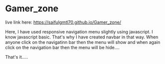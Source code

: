 # Gamer_zone

live link here:  https://saifulgmtl70.github.io/Gamer_zone/

Here, I have used responsive navigation menu slightly using javascript. I know javascript basic. That's why I have created navbar in that way. 
When anyone click on the navigatinn bar then the menu will show and when again click on the navigation bar then the menu will be hide....

That's it.....
